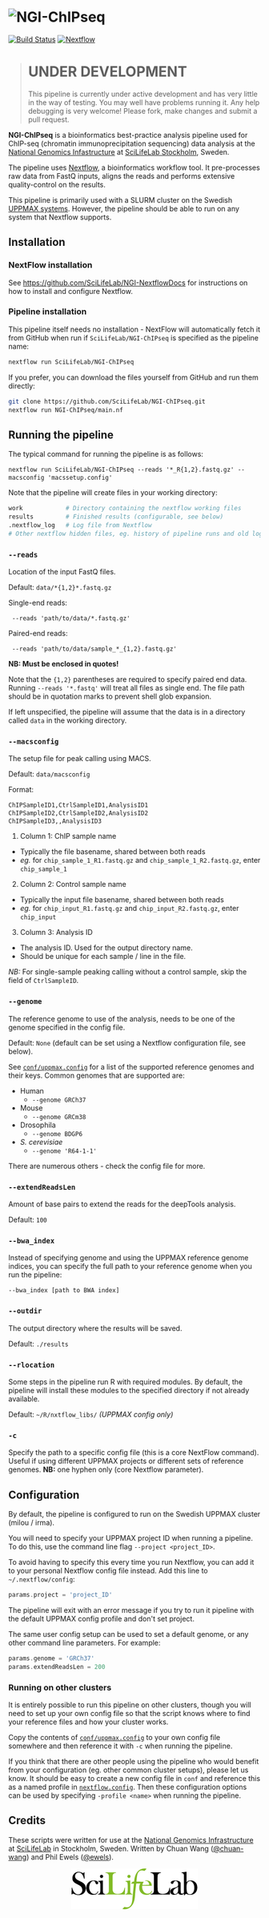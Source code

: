 # ![NGI-ChIPseq](https://raw.githubusercontent.com/SciLifeLab/NGI-ChIPseq/master/docs/images/NGI-ChIPseq_logo.png)

[![Build Status](https://travis-ci.org/SciLifeLab/NGI-ChIPseq.svg?branch=master)](https://travis-ci.org/SciLifeLab/NGI-ChIPseq)
[![Nextflow](https://img.shields.io/badge/nextflow-%E2%89%A50.22.2-brightgreen.svg
)](https://www.nextflow.io/)

> # UNDER DEVELOPMENT
> This pipeline is currently under active development and has very little in the way of testing. You may well have problems running it. Any help debugging is very welcome! Please fork, make changes and submit a pull request.

**NGI-ChIPseq** is a bioinformatics best-practice analysis pipeline used for ChIP-seq (chromatin immunoprecipitation sequencing) data analysis at the [National Genomics Infastructure](https://ngisweden.scilifelab.se/) at [SciLifeLab Stockholm](https://www.scilifelab.se/platforms/ngi/), Sweden.

The pipeline uses [Nextflow](https://www.nextflow.io), a bioinformatics workflow tool. It pre-processes raw data from FastQ inputs, aligns the reads and performs extensive quality-control on the results.

This pipeline is primarily used with a SLURM cluster on the Swedish [UPPMAX systems](https://www.uppmax.uu.se). However, the pipeline should be able to run on any system that Nextflow supports.

## Installation
### NextFlow installation
See https://github.com/SciLifeLab/NGI-NextflowDocs for instructions on how to install and configure
Nextflow.

### Pipeline installation
This pipeline itself needs no installation - NextFlow will automatically fetch it from GitHub when run if
`SciLifeLab/NGI-ChIPseq` is specified as the pipeline name:
```bash
nextflow run SciLifeLab/NGI-ChIPseq
```

If you prefer, you can download the files yourself from GitHub and run them directly:
```bash
git clone https://github.com/SciLifeLab/NGI-ChIPseq.git
nextflow run NGI-ChIPseq/main.nf
```

## Running the pipeline
The typical command for running the pipeline is as follows:
```
nextflow run SciLifeLab/NGI-ChIPseq --reads '*_R{1,2}.fastq.gz' --macsconfig 'macssetup.config'
```

Note that the pipeline will create files in your working directory:
```bash
work            # Directory containing the nextflow working files
results         # Finished results (configurable, see below)
.nextflow_log   # Log file from Nextflow
# Other nextflow hidden files, eg. history of pipeline runs and old logs.
```

### `--reads`
Location of the input FastQ files.

Default: `data/*{1,2}*.fastq.gz`

Single-end reads:
```
 --reads 'path/to/data/*.fastq.gz'
```

Paired-end reads:
```
 --reads 'path/to/data/sample_*_{1,2}.fastq.gz'
```

**NB: Must be enclosed in quotes!**

Note that the `{1,2}` parentheses are required to specify paired end data. Running `--reads '*.fastq'` will treat
all files as single end. The file path should be in quotation marks to prevent shell glob expansion.

If left unspecified, the pipeline will assume that the data is in a directory called `data` in the working directory.


### `--macsconfig`
The setup file for peak calling using MACS.

Default: `data/macsconfig`

Format:
```
ChIPSampleID1,CtrlSampleID1,AnalysisID1
ChIPSampleID2,CtrlSampleID2,AnalysisID2
ChIPSampleID3,,AnalysisID3
```

1. Column 1: ChIP sample name
  * Typically the file basename, shared between both reads
  * _eg._ for `chip_sample_1_R1.fastq.gz` and `chip_sample_1_R2.fastq.gz`, enter `chip_sample_1`
2. Column 2: Control sample name
  * Typically the input file basename, shared between both reads
  * _eg._ for `chip_input_R1.fastq.gz` and `chip_input_R2.fastq.gz`, enter `chip_input`
3. Column 3: Analysis ID
  * The analysis ID. Used for the output directory name.
  * Should be unique for each sample / line in the file.

_NB:_ For single-sample peaking calling without a control sample, skip the field of `CtrlSampleID`.

### `--genome`
The reference genome to use of the analysis, needs to be one of the genome specified in the config file.

Default: `None` (default can be set using a Nextflow configuration file, see below).

See [`conf/uppmax.config`](conf/uppmax.config) for a list of the supported reference genomes
and their keys. Common genomes that are supported are:

* Human
  * `--genome GRCh37`
* Mouse
  * `--genome GRCm38`
* Drosophila
  * `--genome BDGP6`
* _S. cerevisiae_
  * `--genome 'R64-1-1'`

There are numerous others - check the config file for more.

### `--extendReadsLen`
Amount of base pairs to extend the reads for the deepTools analysis.

Default: `100`

### `--bwa_index`
Instead of specifying genome and using the UPPMAX reference genome indices, you can specify the full
path to your reference genome when you run the pipeline:
```
--bwa_index [path to BWA index]
```

### `--outdir`
The output directory where the results will be saved.

Default: `./results`

### `--rlocation`
Some steps in the pipeline run R with required modules. By default, the pipeline will install
these modules to the specified directory if not already available.

Default: `~/R/nxtflow_libs/` _(UPPMAX config only)_

### `-c`
Specify the path to a specific config file (this is a core NextFlow command). Useful if using different UPPMAX
projects or different sets of reference genomes. **NB:** one hyphen only (core Nextflow parameter).


## Configuration
By default, the pipeline is configured to run on the Swedish UPPMAX cluster (milou / irma).

You will need to specify your UPPMAX project ID when running a pipeline. To do this, use
the command line flag `--project <project_ID>`.

To avoid having to specify this every time you run Nextflow, you can add it to your
personal Nextflow config file instead. Add this line to `~/.nextflow/config`:

```groovy
params.project = 'project_ID'
```

The pipeline will exit with an error message if you try to run it pipeline with the default
UPPMAX config profile and don't set project.

The same user config setup can be used to set a default genome, or any other command line parameters.
For example:

```groovy
params.genome = 'GRCh37'
params.extendReadsLen = 200
```


### Running on other clusters
It is entirely possible to run this pipeline on other clusters, though you will need to set up
your own config file so that the script knows where to find your reference files and how your
cluster works.

Copy the contents of [`conf/uppmax.config`](conf/uppmax.config) to your own config file somewhere
and then reference it with `-c` when running the pipeline.

If you think that there are other people using the pipeline who would benefit from your configuration
(eg. other common cluster setups), please let us know. It should be easy to create a new config file
in `conf` and reference this as a named profile in [`nextflow.config`](nextflow.config). Then these
configuration options can be used by specifying `-profile <name>` when running the pipeline.

## Credits
These scripts were written for use at the [National Genomics Infrastructure](https://portal.scilifelab.se/genomics/)
at [SciLifeLab](http://www.scilifelab.se/) in Stockholm, Sweden.
Written by Chuan Wang ([@chuan-wang](https://github.com/chuan-wang)) and Phil Ewels ([@ewels](https://github.com/ewels)).

<p align="center"><a href="stand_alone/http://www.scilifelab.se/" target="_blank"><img src="https://raw.githubusercontent.com/SciLifeLab/NGI-ChIPseq/master/docs/images/SciLifeLab_logo.png" title="SciLifeLab"></a></p>


